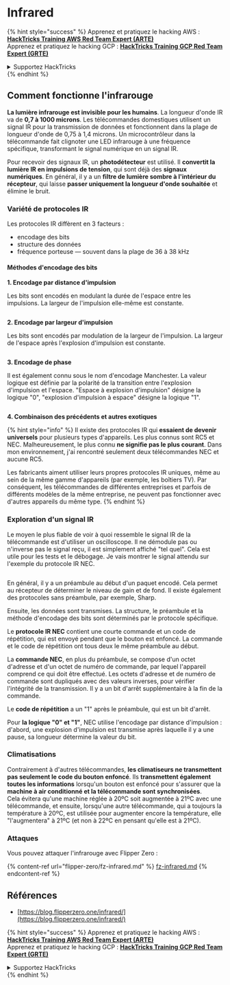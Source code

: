 # Infrared

{% hint style="success" %}
Apprenez et pratiquez le hacking AWS :<img src="/.gitbook/assets/arte.png" alt="" data-size="line">[**HackTricks Training AWS Red Team Expert (ARTE)**](https://training.hacktricks.xyz/courses/arte)<img src="/.gitbook/assets/arte.png" alt="" data-size="line">\
Apprenez et pratiquez le hacking GCP : <img src="/.gitbook/assets/grte.png" alt="" data-size="line">[**HackTricks Training GCP Red Team Expert (GRTE)**<img src="/.gitbook/assets/grte.png" alt="" data-size="line">](https://training.hacktricks.xyz/courses/grte)

<details>

<summary>Supportez HackTricks</summary>

* Consultez les [**plans d'abonnement**](https://github.com/sponsors/carlospolop) !
* **Rejoignez le** 💬 [**groupe Discord**](https://discord.gg/hRep4RUj7f) ou le [**groupe telegram**](https://t.me/peass) ou **suivez-nous sur** **Twitter** 🐦 [**@hacktricks\_live**](https://twitter.com/hacktricks\_live)**.**
* **Partagez des astuces de hacking en soumettant des PR aux** [**HackTricks**](https://github.com/carlospolop/hacktricks) et [**HackTricks Cloud**](https://github.com/carlospolop/hacktricks-cloud) dépôts github.

</details>
{% endhint %}

## Comment fonctionne l'infrarouge <a href="#how-the-infrared-port-works" id="how-the-infrared-port-works"></a>

**La lumière infrarouge est invisible pour les humains**. La longueur d'onde IR va de **0,7 à 1000 microns**. Les télécommandes domestiques utilisent un signal IR pour la transmission de données et fonctionnent dans la plage de longueur d'onde de 0,75 à 1,4 microns. Un microcontrôleur dans la télécommande fait clignoter une LED infrarouge à une fréquence spécifique, transformant le signal numérique en un signal IR.

Pour recevoir des signaux IR, un **photodétecteur** est utilisé. Il **convertit la lumière IR en impulsions de tension**, qui sont déjà des **signaux numériques**. En général, il y a un **filtre de lumière sombre à l'intérieur du récepteur**, qui laisse **passer uniquement la longueur d'onde souhaitée** et élimine le bruit.

### Variété de protocoles IR <a href="#variety-of-ir-protocols" id="variety-of-ir-protocols"></a>

Les protocoles IR diffèrent en 3 facteurs :

* encodage des bits
* structure des données
* fréquence porteuse — souvent dans la plage de 36 à 38 kHz

#### Méthodes d'encodage des bits <a href="#bit-encoding-ways" id="bit-encoding-ways"></a>

**1. Encodage par distance d'impulsion**

Les bits sont encodés en modulant la durée de l'espace entre les impulsions. La largeur de l'impulsion elle-même est constante.

<figure><img src="../../.gitbook/assets/image (295).png" alt=""><figcaption></figcaption></figure>

**2. Encodage par largeur d'impulsion**

Les bits sont encodés par modulation de la largeur de l'impulsion. La largeur de l'espace après l'explosion d'impulsion est constante.

<figure><img src="../../.gitbook/assets/image (282).png" alt=""><figcaption></figcaption></figure>

**3. Encodage de phase**

Il est également connu sous le nom d'encodage Manchester. La valeur logique est définie par la polarité de la transition entre l'explosion d'impulsion et l'espace. "Espace à explosion d'impulsion" désigne la logique "0", "explosion d'impulsion à espace" désigne la logique "1".

<figure><img src="../../.gitbook/assets/image (634).png" alt=""><figcaption></figcaption></figure>

**4. Combinaison des précédents et autres exotiques**

{% hint style="info" %}
Il existe des protocoles IR qui **essaient de devenir universels** pour plusieurs types d'appareils. Les plus connus sont RC5 et NEC. Malheureusement, le plus connu **ne signifie pas le plus courant**. Dans mon environnement, j'ai rencontré seulement deux télécommandes NEC et aucune RC5.

Les fabricants aiment utiliser leurs propres protocoles IR uniques, même au sein de la même gamme d'appareils (par exemple, les boîtiers TV). Par conséquent, les télécommandes de différentes entreprises et parfois de différents modèles de la même entreprise, ne peuvent pas fonctionner avec d'autres appareils du même type.
{% endhint %}

### Exploration d'un signal IR

Le moyen le plus fiable de voir à quoi ressemble le signal IR de la télécommande est d'utiliser un oscilloscope. Il ne démodule pas ou n'inverse pas le signal reçu, il est simplement affiché "tel quel". Cela est utile pour les tests et le débogage. Je vais montrer le signal attendu sur l'exemple du protocole IR NEC.

<figure><img src="../../.gitbook/assets/image (235).png" alt=""><figcaption></figcaption></figure>

En général, il y a un préambule au début d'un paquet encodé. Cela permet au récepteur de déterminer le niveau de gain et de fond. Il existe également des protocoles sans préambule, par exemple, Sharp.

Ensuite, les données sont transmises. La structure, le préambule et la méthode d'encodage des bits sont déterminés par le protocole spécifique.

Le **protocole IR NEC** contient une courte commande et un code de répétition, qui est envoyé pendant que le bouton est enfoncé. La commande et le code de répétition ont tous deux le même préambule au début.

La **commande NEC**, en plus du préambule, se compose d'un octet d'adresse et d'un octet de numéro de commande, par lequel l'appareil comprend ce qui doit être effectué. Les octets d'adresse et de numéro de commande sont dupliqués avec des valeurs inverses, pour vérifier l'intégrité de la transmission. Il y a un bit d'arrêt supplémentaire à la fin de la commande.

Le **code de répétition** a un "1" après le préambule, qui est un bit d'arrêt.

Pour **la logique "0" et "1"**, NEC utilise l'encodage par distance d'impulsion : d'abord, une explosion d'impulsion est transmise après laquelle il y a une pause, sa longueur détermine la valeur du bit.

### Climatisations

Contrairement à d'autres télécommandes, **les climatiseurs ne transmettent pas seulement le code du bouton enfoncé**. Ils **transmettent également toutes les informations** lorsqu'un bouton est enfoncé pour s'assurer que la **machine à air conditionné et la télécommande sont synchronisées**.\
Cela évitera qu'une machine réglée à 20ºC soit augmentée à 21ºC avec une télécommande, et ensuite, lorsqu'une autre télécommande, qui a toujours la température à 20ºC, est utilisée pour augmenter encore la température, elle "l'augmentera" à 21ºC (et non à 22ºC en pensant qu'elle est à 21ºC).

### Attaques

Vous pouvez attaquer l'infrarouge avec Flipper Zero :

{% content-ref url="flipper-zero/fz-infrared.md" %}
[fz-infrared.md](flipper-zero/fz-infrared.md)
{% endcontent-ref %}

## Références

* [https://blog.flipperzero.one/infrared/](https://blog.flipperzero.one/infrared/)

{% hint style="success" %}
Apprenez et pratiquez le hacking AWS :<img src="/.gitbook/assets/arte.png" alt="" data-size="line">[**HackTricks Training AWS Red Team Expert (ARTE)**](https://training.hacktricks.xyz/courses/arte)<img src="/.gitbook/assets/arte.png" alt="" data-size="line">\
Apprenez et pratiquez le hacking GCP : <img src="/.gitbook/assets/grte.png" alt="" data-size="line">[**HackTricks Training GCP Red Team Expert (GRTE)**<img src="/.gitbook/assets/grte.png" alt="" data-size="line">](https://training.hacktricks.xyz/courses/grte)

<details>

<summary>Supportez HackTricks</summary>

* Consultez les [**plans d'abonnement**](https://github.com/sponsors/carlospolop) !
* **Rejoignez le** 💬 [**groupe Discord**](https://discord.gg/hRep4RUj7f) ou le [**groupe telegram**](https://t.me/peass) ou **suivez-nous sur** **Twitter** 🐦 [**@hacktricks\_live**](https://twitter.com/hacktricks\_live)**.**
* **Partagez des astuces de hacking en soumettant des PR aux** [**HackTricks**](https://github.com/carlospolop/hacktricks) et [**HackTricks Cloud**](https://github.com/carlospolop/hacktricks-cloud) dépôts github.

</details>
{% endhint %}
